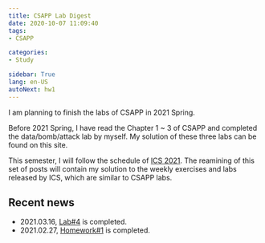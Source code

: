 ```yaml
---
title: CSAPP Lab Digest
date: 2020-10-07 11:09:40
tags: 
- CSAPP

categories: 
- Study

sidebar: True
lang: en-US
autoNext: hw1
---
```


I am planning to finish the labs of CSAPP in 2021 Spring.

<!-- more -->

Before 2021 Spring, I have read the Chapter 1 ~ 3 of CSAPP and completed the data/bomb/attack lab by myself. My solution of these three labs can be found on this site.

This semester, I will follow the schedule of [ICS 2021](https://ipads.se.sjtu.edu.cn/courses/ics/schedule.shtml). The reamining of this set of posts will contain my solution to the weekly exercises and labs released by ICS, which are similar to CSAPP labs.


## Recent news

- 2021.03.16, [Lab#4](./lab4-y86sim) is completed.
- 2021.02.27, [Homework#1](./hw1/) is completed.